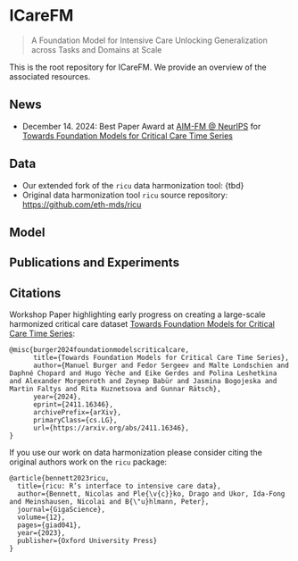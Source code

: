 # ICareFM

> A Foundation Model for Intensive Care Unlocking Generalization across Tasks and Domains at Scale

This is the root repository for ICareFM. We provide an overview of the associated resources.

## News

- December 14. 2024: Best Paper Award at [AIM-FM @ NeurIPS](https://aim-fm-24.github.io/NeurIPS/) for [Towards Foundation Models for Critical Care Time Series](https://arxiv.org/abs/2411.16346)

## Data

- Our extended fork of the `ricu` data harmonization tool: {tbd}
- Original data harmonization tool `ricu` source repository: https://github.com/eth-mds/ricu

## Model

## Publications and Experiments

## Citations

Workshop Paper highlighting early progress on creating a large-scale harmonized critical care dataset [Towards Foundation Models for Critical Care Time Series](https://arxiv.org/abs/2411.16346):
```
@misc{burger2024foundationmodelscriticalcare,
      title={Towards Foundation Models for Critical Care Time Series}, 
      author={Manuel Burger and Fedor Sergeev and Malte Londschien and Daphné Chopard and Hugo Yèche and Eike Gerdes and Polina Leshetkina and Alexander Morgenroth and Zeynep Babür and Jasmina Bogojeska and Martin Faltys and Rita Kuznetsova and Gunnar Rätsch},
      year={2024},
      eprint={2411.16346},
      archivePrefix={arXiv},
      primaryClass={cs.LG},
      url={https://arxiv.org/abs/2411.16346}, 
}
```

If you use our work on data harmonization please consider citing the original authors work on the `ricu` package:
```
@article{bennett2023ricu,
  title={ricu: R’s interface to intensive care data},
  author={Bennett, Nicolas and Ple{\v{c}}ko, Drago and Ukor, Ida-Fong and Meinshausen, Nicolai and B{\"u}hlmann, Peter},
  journal={GigaScience},
  volume={12},
  pages={giad041},
  year={2023},
  publisher={Oxford University Press}
}
```

